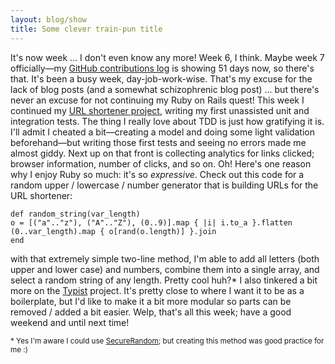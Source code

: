 ```yaml
---
layout: blog/show
title: Some clever train-pun title
---
```


It's now week ... I don't even know any more! Week 6, I think. Maybe week 7 officially—my [GitHub contributions log](https://github.com/dstrunk) is showing 51 days now, so there's that. It's been a busy week, day-job-work-wise. That's my excuse for the lack of blog posts (and a somewhat schizophrenic blog post) ... but there's never an excuse for not continuing my Ruby on Rails quest! This week I continued my [URL shortener project](https://github.com/dstrunk/shorter), writing my first unassisted unit and integration tests. The thing I really love about TDD is just how gratifying it is. I'll admit I cheated a bit—creating a model and doing some light validation beforehand—but writing those first tests and seeing no errors made me almost giddy. Next up on that front is collecting analytics for links clicked; browser information, number of clicks, and so on. Oh! Here's one reason why I enjoy Ruby so much: it's so *expressive*. Check out this code for a random upper / lowercase / number generator that is building URLs for the URL shortener:

	def random_string(var_length)
	o = [("a".."z"), ("A".."Z"), (0..9)].map { |i| i.to_a }.flatten
	(0..var_length).map { o[rand(o.length)] }.join
	end

with that extremely simple two-line method, I'm able to add all letters (both upper and lower case) and numbers, combine them into a single array, and select a random string of any length. Pretty cool huh?\* I also tinkered a bit more on the [Typist](https://github.com/dstrunk/typist) project. It's pretty close to where I want it to be as a boilerplate, but I'd like to make it a bit more modular so parts can be removed / added a bit easier. Welp, that's all this week; have a good weekend and until next time!

<small>* Yes I'm aware I could use [SecureRandom](http://www.ruby-doc.org/stdlib-1.9.3/libdoc/securerandom/rdoc/SecureRandom.html); but creating this method was good practice for me :)</small>
